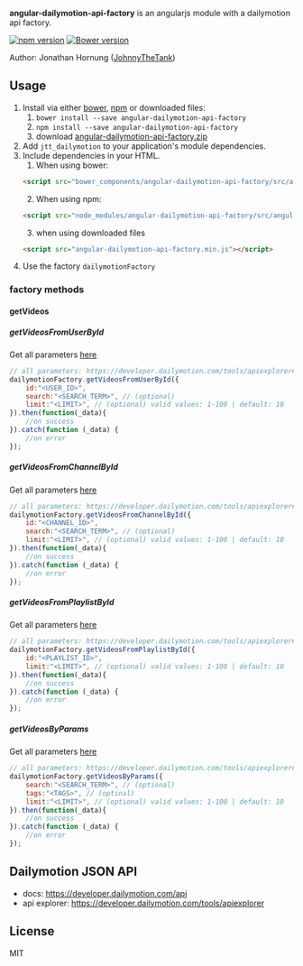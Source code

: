 **angular-dailymotion-api-factory** is an angularjs module with a dailymotion api factory.

[![npm version](https://badge.fury.io/js/angular-dailymotion-api-factory.png)](https://badge.fury.io/js/angular-dailymotion-api-factory)
[![Bower version](https://badge.fury.io/bo/angular-dailymotion-api-factory.png)](https://badge.fury.io/bo/angular-dailymotion-api-factory)

Author: Jonathan Hornung ([JohnnyTheTank](https://github.com/JohnnyTheTank))

## Usage

1. Install via either [bower](http://bower.io/), [npm](https://www.npmjs.com/) or downloaded files:
    1. `bower install --save angular-dailymotion-api-factory`
    2. `npm install --save angular-dailymotion-api-factory`
    3. download [angular-dailymotion-api-factory.zip](https://github.com/JohnnyTheTank/angular-dailymotion-api-factory/zipball/master)
2. Add `jtt_dailymotion` to your application's module dependencies.
3. Include dependencies in your HTML.
    1. When using bower:
    ```html
    <script src="bower_components/angular-dailymotion-api-factory/src/angular-dailymotion-api-factory.min.js"></script>
    ```
    2. When using npm:
    ```html
    <script src="node_modules/angular-dailymotion-api-factory/src/angular-dailymotion-api-factory.min.js"></script>
    ```
    3. when using downloaded files
    ```html
    <script src="angular-dailymotion-api-factory.min.js"></script>
    ```
4. Use the factory `dailymotionFactory`


### factory methods

#### getVideos

##### getVideosFromUserById
Get all parameters [here](https://developer.dailymotion.com/tools/apiexplorer#/user/videos/list)
```js
// all parameters: https://developer.dailymotion.com/tools/apiexplorer#/user/videos/list
dailymotionFactory.getVideosFromUserById({
    id:"<USER_ID>",
    search:"<SEARCH_TERM>", // (optional)
    limit:"<LIMIT>", // (optional) valid values: 1-100 | default: 10
}).then(function(_data){
    //on success
}).catch(function (_data) {
    //on error
});
```

##### getVideosFromChannelById
Get all parameters [here](https://developer.dailymotion.com/tools/apiexplorer#/channel/videos/list)
```js
// all parameters: https://developer.dailymotion.com/tools/apiexplorer#/channel/videos/list
dailymotionFactory.getVideosFromChannelById({
    id:"<CHANNEL_ID>",
    search:"<SEARCH_TERM>", // (optional)
    limit:"<LIMIT>", // (optional) valid values: 1-100 | default: 10
}).then(function(_data){
    //on success
}).catch(function (_data) {
    //on error
});
```

##### getVideosFromPlaylistById
Get all parameters [here](https://developer.dailymotion.com/tools/apiexplorer#/playlist/videos/list)
```js
// all parameters: https://developer.dailymotion.com/tools/apiexplorer#/playlist/videos/list
dailymotionFactory.getVideosFromPlaylistById({
    id:"<PLAYLIST_ID>",
    limit:"<LIMIT>", // (optional) valid values: 1-100 | default: 10
}).then(function(_data){
    //on success
}).catch(function (_data) {
    //on error
});
```

##### getVideosByParams
Get all parameters [here](https://developer.dailymotion.com/tools/apiexplorer#/video/list)
```js
// all parameters: https://developer.dailymotion.com/tools/apiexplorer#/video/list
dailymotionFactory.getVideosByParams({
    search:"<SEARCH_TERM>", // (optional)
    tags:"<TAGS>", // (optinal)
    limit:"<LIMIT>", // (optional) valid values: 1-100 | default: 10
}).then(function(_data){
    //on success
}).catch(function (_data) {
    //on error
});
```


## Dailymotion JSON API

* docs: https://developer.dailymotion.com/api
* api explorer: https://developer.dailymotion.com/tools/apiexplorer


## License

MIT